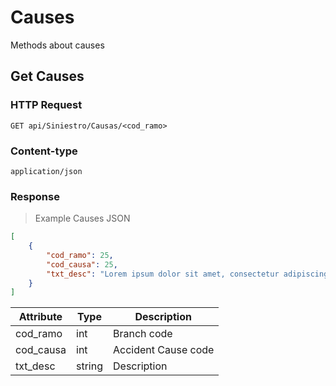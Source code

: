 # Causes

Methods about causes

## Get Causes

### HTTP Request
`GET api/Siniestro/Causas/<cod_ramo>`

### Content-type
`application/json`

### Response

> Example Causes JSON

```json
[
    {
        "cod_ramo": 25,
        "cod_causa": 25,
        "txt_desc": "Lorem ipsum dolor sit amet, consectetur adipiscing elit"
    }
]
```

Attribute | Type | Description
--------- | ---- | -----------
cod_ramo | int | Branch code
cod_causa | int | Accident Cause code
txt_desc | string | Description

